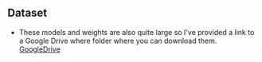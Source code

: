 ## Dataset
* These models and weights are also quite large so I've provided a link to a Google Drive where folder where you can download them.
[GoogleDrive](https://drive.google.com/drive/folders/1e8LTtOGAbw-qvxBggcZUs1M5p9QNZ_U-?usp=sharing)
